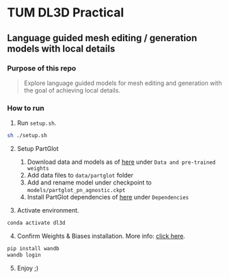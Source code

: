 # TUM DL3D Practical
## Language guided mesh editing / generation models with local details

### Purpose of this repo

> Explore language guided models for mesh editing and generation with the goal of achieving local details. 

### How to run

1. Run `setup.sh`.

```bash
sh ./setup.sh
```

2. Setup PartGlot 

    1. Download data and models as of [here](Baselines/PartGlot/README.md#data-and-pre-trained-weights) under `Data and pre-trained weights`
    2. Add data files to `data/partglot` folder
    3. Add and rename model under checkpoint to `models/partglot_pn_agnostic.ckpt`
    4. Install PartGlot dependencies of [here](Baselines/PartGlot/README.md#dependencies) under `Dependencies`

3. Activate environment.

```bash
conda activate dl3d
```

4. Confirm Weights & Biases installation. More info: [click here](https://wandb.ai/quickstart/pytorch).

```bash
pip install wandb
wandb login
```

5. Enjoy ;)
